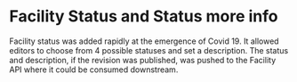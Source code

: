 # Facility Status and Status more info
Facility status was added rapidly at the emergence of Covid 19.
It allowed editors to choose from 4 possible statuses and set a description.  The status and description, if the revision was published, was pushed to the Facility API where it could be consumed downstream.
